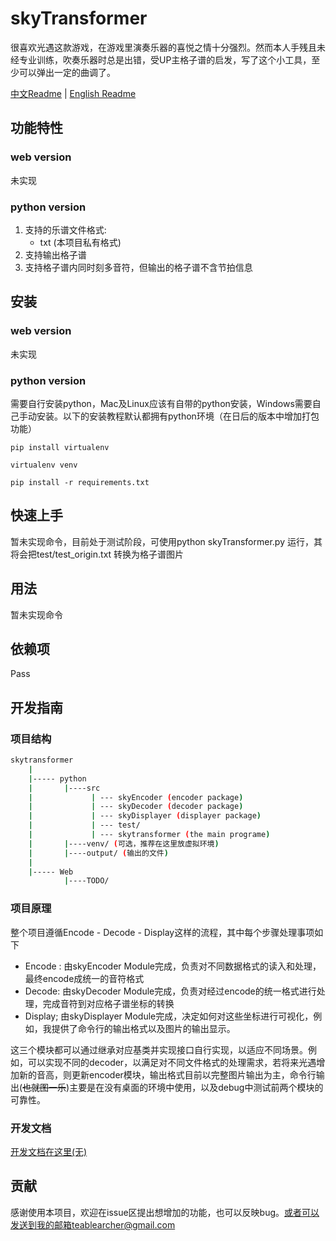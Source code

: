 # skyTransformer
很喜欢光遇这款游戏，在游戏里演奏乐器的喜悦之情十分强烈。然而本人手残且未经专业训练，吹奏乐器时总是出错，受UP主格子谱的启发，写了这个小工具，至少可以弹出一定的曲调了。

[中文Readme](#) | [English Readme](#)

## 功能特性

### web version
未实现

### python version
1. 支持的乐谱文件格式:
   * txt (本项目私有格式)
2. 支持输出格子谱
3. 支持格子谱内同时刻多音符，但输出的格子谱不含节拍信息


## 安装

### web version
未实现

### python version
需要自行安装python，Mac及Linux应该有自带的python安装，Windows需要自己手动安装。以下的安装教程默认都拥有python环境（在日后的版本中增加打包功能）
```
pip install virtualenv

virtualenv venv

pip install -r requirements.txt
```

## 快速上手
暂未实现命令，目前处于测试阶段，可使用python skyTransformer.py 运行，其将会把test/test_origin.txt 转换为格子谱图片

## 用法
暂未实现命令

## 依赖项
Pass

## 开发指南
### 项目结构
```sh
skytransformer
	|
	|----- python
	|		|----src
	|			  | --- skyEncoder (encoder package)
	|			  | --- skyDecoder (decoder package)
	|			  | --- skyDisplayer (displayer package)
	|			  | --- test/
	|          	  | --- skytransformer (the main programe)
	|		|----venv/ (可选，推荐在这里放虚拟环境)
	|		|----output/ (输出的文件)
	|
	|----- Web
			|----TODO/
```
### 项目原理
整个项目遵循Encode - Decode - Display这样的流程，其中每个步骤处理事项如下
* Encode : 由skyEncoder Module完成，负责对不同数据格式的读入和处理，最终encode成统一的音符格式
* Decode: 由skyDecoder Module完成，负责对经过encode的统一格式进行处理，完成音符到对应格子谱坐标的转换
* Display; 由skyDisplayer Module完成，决定如何对这些坐标进行可视化，例如，我提供了命令行的输出格式以及图片的输出显示。

这三个模块都可以通过继承对应基类并实现接口自行实现，以适应不同场景。例如，可以实现不同的decoder，以满足对不同文件格式的处理需求，若将来光遇增加新的音高，则更新encoder模块，输出格式目前以完整图片输出为主，命令行输出(<del>也就图一乐</del>)主要是在没有桌面的环境中使用，以及debug中测试前两个模块的可靠性。

### 开发文档
[开发文档在这里(无)](#)
## 贡献
感谢使用本项目，欢迎在issue区提出想增加的功能，也可以反映bug。或者可以发送到我的邮箱teablearcher@gmail.com
